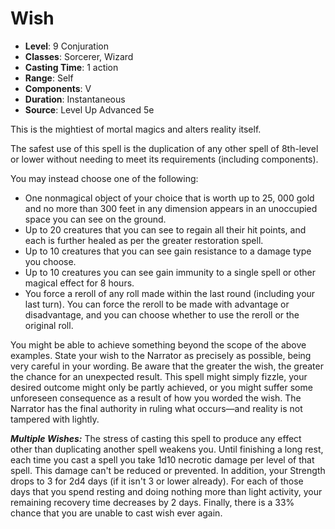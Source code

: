 # Wish

- **Level**: 9 Conjuration
- **Classes**: Sorcerer, Wizard
- **Casting Time**: 1 action
- **Range**: Self
- **Components**: V
- **Duration**: Instantaneous
- **Source**: Level Up Advanced 5e

This is the mightiest of mortal magics and alters reality itself.

The safest use of this spell is the duplication of any other spell of 8th-level or lower without needing to meet its requirements (including components).

You may instead choose one of the following:

* One nonmagical object of your choice that is worth up to 25, 000 gold and no more than 300 feet in any dimension appears in an unoccupied space you can see on the ground.
* Up to 20 creatures that you can see to regain all their hit points, and each is further healed as per the greater restoration spell.
* Up to 10 creatures that you can see gain resistance to a damage type you choose.
* Up to 10 creatures you can see gain immunity to a single spell or other magical effect for 8 hours.
* You force a reroll of any roll made within the last round (including your last turn). You can force the reroll to be made with advantage or disadvantage, and you can choose whether to use the reroll or the original roll.

You might be able to achieve something beyond the scope of the above examples. State your wish to the Narrator as precisely as possible, being very careful in your wording. Be aware that the greater the wish, the greater the chance for an unexpected result. This spell might simply fizzle, your desired outcome might only be partly achieved, or you might suffer some unforeseen consequence as a result of how you worded the wish. The Narrator has the final authority in ruling what occurs—and reality is not tampered with lightly.

**_Multiple Wishes:_** The stress of casting this spell to produce any effect other than duplicating another spell weakens you. Until finishing a long rest, each time you cast a spell you take 1d10 necrotic damage per level of that spell. This damage can't be reduced or prevented. In addition, your Strength drops to 3 for 2d4 days (if it isn't 3 or lower already). For each of those days that you spend resting and doing nothing more than light activity, your remaining recovery time decreases by 2 days. Finally, there is a 33% chance that you are unable to cast wish ever again.

